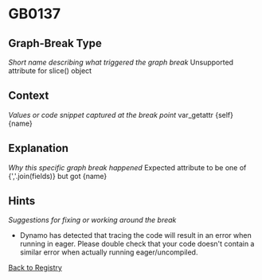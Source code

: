 # GB0137

## Graph-Break Type
*Short name describing what triggered the graph break*
Unsupported attribute for slice() object

## Context
*Values or code snippet captured at the break point*
var_getattr {self} {name}

## Explanation
*Why this specific graph break happened*
Expected attribute to be one of {','.join(fields)} but got {name}

## Hints
*Suggestions for fixing or working around the break*
- Dynamo has detected that tracing the code will result in an error when running in eager. Please double check that your code doesn't contain a similar error when actually running eager/uncompiled.



[Back to Registry](../index.md)

